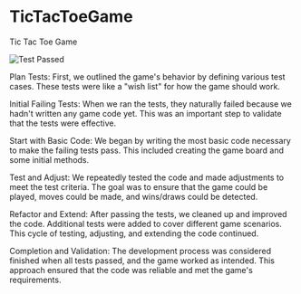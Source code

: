 # TicTacToeGame
Tic Tac Toe Game


![Test Passed](https://github.com/daviddangtim/TicTacToeGame/assets/132671801/5dd35c2d-562e-4884-8417-a241cd5ce85a)

Plan Tests: First, we outlined the game's behavior by defining various test cases. These tests were like a "wish list" for how the game should work.

Initial Failing Tests: When we ran the tests, they naturally failed because we hadn't written any game code yet. This was an important step to validate that the tests were effective.

Start with Basic Code: We began by writing the most basic code necessary to make the failing tests pass. This included creating the game board and some initial methods.

Test and Adjust: We repeatedly tested the code and made adjustments to meet the test criteria. The goal was to ensure that the game could be played, moves could be made, and wins/draws could be detected.

Refactor and Extend: After passing the tests, we cleaned up and improved the code. Additional tests were added to cover different game scenarios. This cycle of testing, adjusting, and extending the code continued.

Completion and Validation: The development process was considered finished when all tests passed, and the game worked as intended. This approach ensured that the code was reliable and met the game's requirements.
